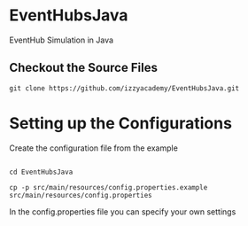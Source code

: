 # EventHubsJava
EventHub Simulation in Java

## Checkout the Source Files

```shell
git clone https://github.com/izzyacademy/EventHubsJava.git

```

# Setting up the Configurations
Create the configuration file from the example

```shell

cd EventHubsJava

cp -p src/main/resources/config.properties.example src/main/resources/config.properties

```

In the config.properties file you can specify your own settings

